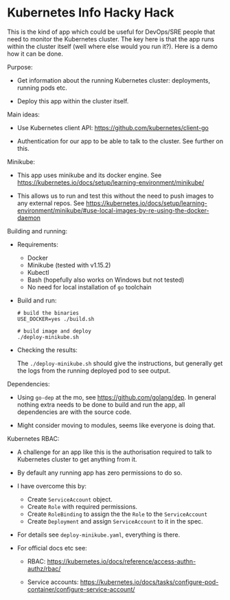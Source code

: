 # Kubernetes Info Hacky Hack

This is the kind of app which could be useful for DevOps/SRE people
that need to monitor the Kubernetes cluster. The key here is that
the app runs within the cluster itself (well where else would you
run it?). Here is a demo how it can be done.

Purpose: 

- Get information about the running Kubernetes cluster: deployments, running pods etc.

- Deploy this app within the cluster itself.


Main ideas:

- Use Kubernetes client API: https://github.com/kubernetes/client-go

- Authentication for our app to be able to talk to the cluster. See further on this.

Minikube:

- This app uses minikube and its docker engine. See https://kubernetes.io/docs/setup/learning-environment/minikube/

- This allows us to run and test this without the need to push images to any external repos. See https://kubernetes.io/docs/setup/learning-environment/minikube/#use-local-images-by-re-using-the-docker-daemon 


Building and running:

- Requirements:
    - Docker
    - Minikube (tested with v1.15.2)
    - Kubectl
    - Bash (hopefully also works on Windows but not tested)
    - No need for local installation of `go` toolchain

- Build and run:

    ```
    # build the binaries
    USE_DOCKER=yes ./build.sh

    # build image and deploy
    ./deploy-minikube.sh
    ```

- Checking the results:

    The `./deploy-minikube.sh` should give the instructions, but generally get the logs from the running deployed pod to see output.


Dependencies:

- Using `go-dep` at the mo, see https://github.com/golang/dep. In general nothing extra needs to be done to build and run the app, all dependencies are with the source code.

- Might consider moving to modules, seems like everyone is doing that.


Kubernetes RBAC:

- A challenge for an app like this is the authorisation required to talk to Kubernetes cluster to get anything from it.

- By default any running app has zero permissions to do so.

- I have overcome this by:

    - Create `ServiceAccount` object.
    - Create `Role` with required permissions.
    - Create `RoleBinding` to assign the the `Role` to the `ServiceAccount`
    - Create `Deployment` and assign `ServiceAccount` to it in the spec.

- For details see `deploy-minikube.yaml`, everything is there.

- For official docs etc see:
    - RBAC: https://kubernetes.io/docs/reference/access-authn-authz/rbac/

    - Service accounts: https://kubernetes.io/docs/tasks/configure-pod-container/configure-service-account/





